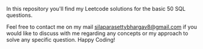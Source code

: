 In this repository you'll find my Leetcode solutions for the basic 50 SQL questions.

Feel free to contact me on my mail silaparasettybhargav8@gmail.com if you would like to discuss with me regarding any concepts or my approach to solve any specific question. Happy Coding!
